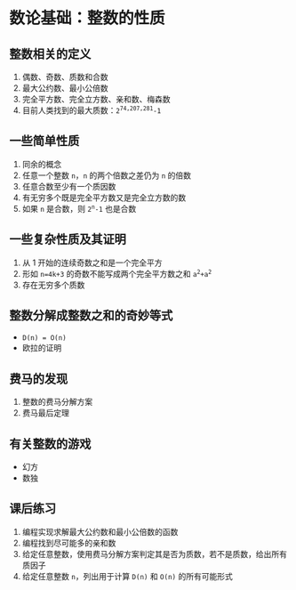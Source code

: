 # 数论基础：整数的性质

		
## 整数相关的定义

1. 偶数、奇数、质数和合数
1. 最大公约数、最小公倍数
1. 完全平方数、完全立方数、亲和数、梅森数
1. 目前人类找到的最大质数：<code>2<sup>74,207,281</sup>-1</code>

		
## 一些简单性质

1. 同余的概念
1. 任意一个整数 `n`，`n` 的两个倍数之差仍为 `n` 的倍数
1. 任意合数至少有一个质因数
1. 有无穷多个既是完全平方数又是完全立方数的数
1. 如果 `n` 是合数，则 <code>2<sup>n</sup>-1</code> 也是合数

		
## 一些复杂性质及其证明

1. 从 1 开始的连续奇数之和是一个完全平方
1. 形如 `n=4k+3` 的奇数不能写成两个完全平方数之和 <code>a<sup>2</sup>+a<sup>2</sup></code>
1. 存在无穷多个质数

		
## 整数分解成整数之和的奇妙等式

- `D(n) = O(n)`
- 欧拉的证明

		
## 费马的发现

1. 整数的费马分解方案
1. 费马最后定理

		
## 有关整数的游戏

- 幻方
- 数独

		
## 课后练习

1. 编程实现求解最大公约数和最小公倍数的函数
1. 编程找到尽可能多的亲和数
1. 给定任意整数，使用费马分解方案判定其是否为质数，若不是质数，给出所有质因子
1. 给定任意整数 `n`，列出用于计算 `D(n)` 和 `O(n)` 的所有可能形式

